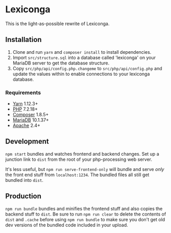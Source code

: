 # Lexiconga

This is the light-as-possible rewrite of Lexiconga.

## Installation

1. Clone and run `yarn` and `composer install` to install dependencies.
1. Import `src/structure.sql` into a database called 'lexiconga' on your MariaDB server to get the database structure.
1. Copy `src/php/api/config.php.changeme` to `src/php/api/config.php` and update the values within to enable connections to your lexiconga database.

### Requirements

* [Yarn](https://yarnpkg.com/) 1.12.3+
* [PHP](https://php.net/) 7.2.18+
* [Composer](https://getcomposer.org/) 1.8.5+
* [MariaDB](https://mariadb.org/) 10.1.37+
* [Apache](https://httpd.apache.org/) 2.4+

## Development

`npm start` bundles and watches frontend and backend changes. Set up a junction link to `dist` from the root of your php-processing web server.

It's less useful, but `npm run serve-frontend-only` will bundle and serve _only_ the front end stuff from `localhost:1234`. The bundled files all still get bundled into `dist`.

## Production

`npm run bundle` bundles and minifies the frontend stuff and also copies the backend stuff to `dist`. Be sure to run `npm run clear` to delete the contents of `dist` and `.cache` before using `npm run bundle` to make sure you don't get old dev versions of the bundled code included in your upload.
